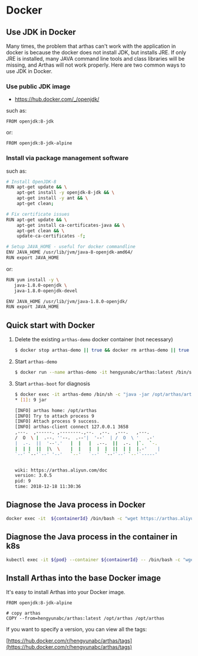 Docker
===


## Use JDK in Docker

Many times, the problem that arthas can't work with the application in docker is because the docker does not install JDK, but installs JRE. If only JRE is installed, many JAVA command line tools and class libraries will be missing, and Arthas will not work properly. Here are two common ways to use JDK in Docker.

### Use public JDK image

* https://hub.docker.com/_/openjdk/

such as:

```
FROM openjdk:8-jdk
```

or:

```
FROM openjdk:8-jdk-alpine
```

### Install via package management software

such as:

```bash
# Install OpenJDK-8
RUN apt-get update && \
    apt-get install -y openjdk-8-jdk && \
    apt-get install -y ant && \
    apt-get clean;

# Fix certificate issues
RUN apt-get update && \
    apt-get install ca-certificates-java && \
    apt-get clean && \
    update-ca-certificates -f;

# Setup JAVA_HOME - useful for docker commandline
ENV JAVA_HOME /usr/lib/jvm/java-8-openjdk-amd64/
RUN export JAVA_HOME
```

or:

```bash
RUN yum install -y \
   java-1.8.0-openjdk \
   java-1.8.0-openjdk-devel

ENV JAVA_HOME /usr/lib/jvm/java-1.8.0-openjdk/
RUN export JAVA_HOME
```


## Quick start with Docker

1. Delete the existing `arthas-demo` docker container (not necessary)

    ```sh
    $ docker stop arthas-demo || true && docker rm arthas-demo || true
    ```

1. Start `arthas-demo`

    ```sh
    $ docker run --name arthas-demo -it hengyunabc/arthas:latest /bin/sh -c "java -jar /opt/arthas/arthas-demo.jar"
    ```

1. Start `arthas-boot` for diagnosis

    ```sh
    $ docker exec -it arthas-demo /bin/sh -c "java -jar /opt/arthas/arthas-boot.jar"
    * [1]: 9 jar

    [INFO] arthas home: /opt/arthas
    [INFO] Try to attach process 9
    [INFO] Attach process 9 success.
    [INFO] arthas-client connect 127.0.0.1 3658
    ,---.  ,------. ,--------.,--.  ,--.  ,---.   ,---.
    /  O  \ |  .--. ''--.  .--'|  '--'  | /  O  \ '   .-'
    |  .-.  ||  '--'.'   |  |   |  .--.  ||  .-.  |`.  `-.
    |  | |  ||  |\  \    |  |   |  |  |  ||  | |  |.-'    |
    `--' `--'`--' '--'   `--'   `--'  `--'`--' `--'`-----'


    wiki: https://arthas.aliyun.com/doc
    version: 3.0.5
    pid: 9
    time: 2018-12-18 11:30:36
    ```

## Diagnose the Java process in Docker

```sh
docker exec -it  ${containerId} /bin/bash -c "wget https://arthas.aliyun.com/arthas-boot.jar && java -jar arthas-boot.jar"
```

## Diagnose the Java process in the container in k8s

```sh
kubectl exec -it ${pod} --container ${containerId} -- /bin/bash -c "wget https://arthas.aliyun.com/arthas-boot.jar && java -jar arthas-boot.jar"
```

## Install Arthas into the base Docker image

It's easy to install Arthas into your Docker image.

```
FROM openjdk:8-jdk-alpine

# copy arthas
COPY --from=hengyunabc/arthas:latest /opt/arthas /opt/arthas
```

If you want to specify a version, you can view all the tags:

[https://hub.docker.com/r/hengyunabc/arthas/tags](https://hub.docker.com/r/hengyunabc/arthas/tags)